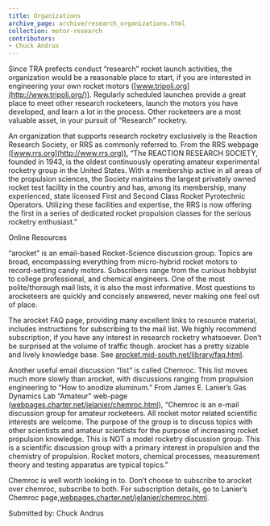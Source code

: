 ```yaml
---
title: Organizations
archive_page: archive/research_organizations.html
collection: motor-research
contributors:
- Chuck Andrus
---
```

Since TRA prefects conduct “research” rocket launch activities, the organization would be a reasonable place to start, if you are interested in engineering your own rocket motors ([www.tripoli.org](http://www.tripoli.org/)). Regularly scheduled launches provide a great place to meet other research rocketeers, launch the motors you have developed, and learn a lot in the process. Other rocketeers are a most valuable asset, in your pursuit of “Research” rocketry.

An organization that supports research rocketry exclusively is the Reaction Research Society, or RRS as commonly referred to. From the RRS webpage ([www.rrs.org](http://www.rrs.org)), “The REACTION RESEARCH SOCIETY, founded in 1943, is the oldest continuously operating amateur experimental rocketry group in the United States. With a membership active in all areas of the propulsion sciences, the Society maintains the largest privately owned rocket test facility in the country and has, among its membership, many experienced, state licensed First and Second Class Rocket Pyrotechnic Operators. Utilizing these facilities and expertise, the RRS is now offering the first in a series of dedicated rocket propulsion classes for the serious rocketry enthusiast.”

Online Resources

“arocket” is an email-based Rocket-Science discussion group. Topics are broad, encompassing everything from micro-hybrid rocket motors to record-setting candy motors. Subscribers range from the curious hobbyist to college professional, and chemical engineers. One of the most polite/thorough mail lists, it is also the most informative. Most questions to arocketeers are quickly and concisely answered, never making one feel out of place.

The arocket FAQ page, providing many excellent links to resource material, includes instructions for subscribing to the mail list. We highly recommend subscription, if you have any interest in research rocketry whatsoever. Don’t be surprised at the volume of traffic though. arocket has a pretty sizable and lively knowledge base. See [arocket.mid-south.net/library/faq.html](http://arocket.mid-south.net/library/faq.html).

Another useful email discussion “list” is called Chemroc. This list moves much more slowly than arocket, with discussions ranging from propulsion engineering to “How to anodize aluminum.” From James E. Lanier’s Gas Dynamics Lab “Amateur” web-page ([webpages.charter.net/jelanier/chemroc.html](http://webpages.charter.net/jelanier/chemroc.html)), “Chemroc is an e-mail discussion group for amateur rocketeers. All rocket motor related scientific interests are welcome. The purpose of the group is to discuss topics with other scientists and amateur scientists for the purpose of increasing rocket propulsion knowledge. This is NOT a model rocketry discussion group. This is a scientific discussion group with a primary interest in propulsion and the chemistry of propulsion. Rocket motors, chemical processes, measurement theory and testing apparatus are typical topics.”

Chemroc is well worth looking in to. Don’t choose to subscribe to arocket over chemroc, subscribe to both. For subscription details, go to Lanier’s Chemroc page,[webpages.charter.net/jelanier/chemroc.html](http://webpages.charter.net/jelanier/chemroc.html).

Submitted by: Chuck Andrus

